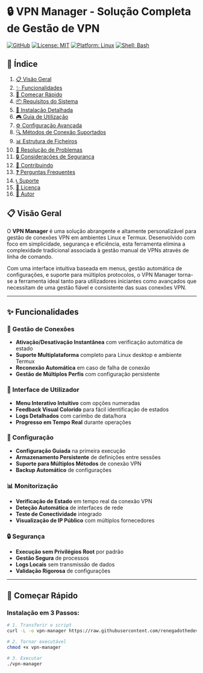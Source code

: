 # 🔒 VPN Manager - Solução Completa de Gestão de VPN

[![GitHub](https://img.shields.io/badge/GitHub-renegadothedev-blue?logo=github)](https://github.com/renegadothedev)
[![License: MIT](https://img.shields.io/badge/License-MIT-yellow.svg)](https://opensource.org/licenses/MIT)
[![Platform: Linux](https://img.shields.io/badge/Platform-Linux%20%7C%20Termux-green.svg)](https://ubuntu.com/)
[![Shell: Bash](https://img.shields.io/badge/Shell-Bash4.0+-lightgrey.svg)](https://www.gnu.org/software/bash/)

## 📖 Índice

1. [📋 Visão Geral](#-visão-geral)
2. [✨ Funcionalidades](#-funcionalidades)
3. [🚀 Começar Rápido](#-começar-rápido)
4. [📦 Requisitos do Sistema](#-requisitos-do-sistema)
5. [🔧 Instalação Detalhada](#-instalação-detalhada)
6. [🎮 Guia de Utilização](#-guia-de-utilização)
7. [⚙️ Configuração Avançada](#-configuração-avançada)
8. [🔍 Métodos de Conexão Suportados](#-métodos-de-conexão-suportados)
9. [📊 Estrutura de Ficheiros](#-estrutura-de-ficheiros)
10. [🐛 Resolução de Problemas](#-resolução-de-problemas)
11. [🔒 Considerações de Segurança](#-considerações-de-segurança)
12. [🤝 Contribuindo](#-contribuindo)
13. [❓ Perguntas Frequentes](#-perguntas-frequentes)
14. [📞 Suporte](#-suporte)
15. [📄 Licença](#-licença)
16. [👥 Autor](#-autor)

## 📋 Visão Geral

O **VPN Manager** é uma solução abrangente e altamente personalizável para gestão de conexões VPN em ambientes Linux e Termux. Desenvolvido com foco em simplicidade, segurança e eficiência, esta ferramenta elimina a complexidade tradicional associada à gestão manual de VPNs através de linha de comando.

Com uma interface intuitiva baseada em menus, gestão automática de configurações, e suporte para múltiplos protocolos, o VPN Manager torna-se a ferramenta ideal tanto para utilizadores iniciantes como avançados que necessitam de uma gestão fiável e consistente das suas conexões VPN.

---

## ✨ Funcionalidades

### 🔄 Gestão de Conexões
- **Ativação/Desativação Instantânea** com verificação automática de estado
- **Suporte Multiplataforma** completo para Linux desktop e ambiente Termux
- **Reconexão Automática** em caso de falha de conexão
- **Gestão de Múltiplos Perfis** com configuração persistente

### 🎯 Interface de Utilizador
- **Menu Interativo Intuitivo** com opções numeradas
- **Feedback Visual Colorido** para fácil identificação de estados
- **Logs Detalhados** com carimbo de data/hora
- **Progresso em Tempo Real** durante operações

### 🔧 Configuração
- **Configuração Guiada** na primeira execução
- **Armazenamento Persistente** de definições entre sessões
- **Suporte para Múltiplos Métodos** de conexão VPN
- **Backup Automático** de configurações

### 📊 Monitorização
- **Verificação de Estado** em tempo real da conexão VPN
- **Deteção Automática** de interfaces de rede
- **Teste de Conectividade** integrado
- **Visualização de IP Público** com múltiplos fornecedores

### 🔒 Segurança
- **Execução sem Privilégios Root** por padrão
- **Gestão Segura** de processos
- **Logs Locais** sem transmissão de dados
- **Validação Rigorosa** de configurações

---

## 🚀 Começar Rápido

### Instalação em 3 Passos:

```bash
# 1. Transferir o script
curl -L -o vpn-manager https://raw.githubusercontent.com/renegadothedev/vpn-manager/main/vpn-manager

# 2. Tornar executável
chmod +x vpn-manager

# 3. Executar
./vpn-manager
